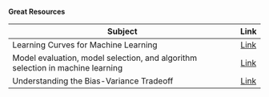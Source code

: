 **Great Resources**

| **Subject**                              | **Link**      | 
| ---------------------------------------- |:-------------:| 
| Learning Curves for Machine Learning     | [Link](https://www.dataquest.io/blog/learning-curves-machine-learning/) |
| Model evaluation, model selection, and algorithm selection in machine learning | [Link](https://sebastianraschka.com/blog/2016/model-evaluation-selection-part3.html)              | 
| Understanding the Bias-Variance Tradeoff |[Link](http://scott.fortmann-roe.com/docs/BiasVariance.html)               | 
